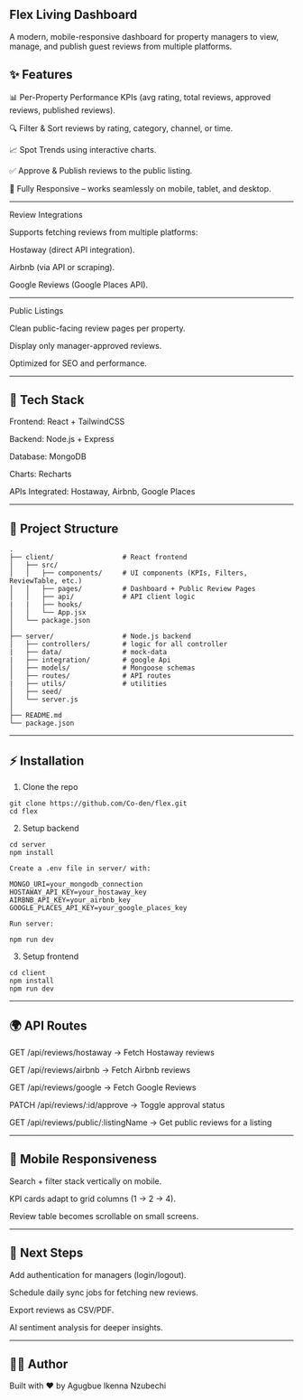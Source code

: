 ## Flex Living Dashboard

A modern, mobile-responsive dashboard for property managers to view, manage, and publish guest reviews from multiple platforms.

## ✨ Features

📊 Per-Property Performance KPIs (avg rating, total reviews, approved reviews, published reviews).

🔍 Filter & Sort reviews by rating, category, channel, or time.

📈 Spot Trends using interactive charts.

✅ Approve & Publish reviews to the public listing.

📱 Fully Responsive – works seamlessly on mobile, tablet, and desktop.

---

Review Integrations

Supports fetching reviews from multiple platforms:

Hostaway (direct API integration).

Airbnb (via API or scraping).

Google Reviews (Google Places API).

---

Public Listings

Clean public-facing review pages per property.

Display only manager-approved reviews.

Optimized for SEO and performance.



---

## 🚀 Tech Stack

Frontend: React + TailwindCSS

Backend: Node.js + Express

Database: MongoDB

Charts: Recharts

APIs Integrated: Hostaway, Airbnb, Google Places



---

## 📂 Project Structure

```
.
├── client/                 # React frontend
│   ├── src/
│   │   ├── components/     # UI components (KPIs, Filters, ReviewTable, etc.)
│   │   ├── pages/          # Dashboard + Public Review Pages
│   │   ├── api/            # API client logic
|   |   ├── hooks/           
│   │   └── App.jsx
│   └── package.json
│
├── server/                 # Node.js backend
│   ├── controllers/        # logic for all controller
|   ├── data/               # mock-data
|   ├── integration/        # google Api
│   ├── models/             # Mongoose schemas
│   ├── routes/             # API routes
|   ├── utils/              # utilities
│   ├── seed/               
│   └── server.js
│
├── README.md
└── package.json

```
---

## ⚡️ Installation

1. Clone the repo

```
git clone https://github.com/Co-den/flex.git
cd flex

```
2. Setup backend
```
cd server
npm install

Create a .env file in server/ with:

MONGO_URI=your_mongodb_connection
HOSTAWAY_API_KEY=your_hostaway_key
AIRBNB_API_KEY=your_airbnb_key
GOOGLE_PLACES_API_KEY=your_google_places_key

Run server:

npm run dev

```
3. Setup frontend

```
cd client
npm install
npm run dev

```

---

## 🌍 API Routes

GET /api/reviews/hostaway → Fetch Hostaway reviews

GET /api/reviews/airbnb → Fetch Airbnb reviews

GET /api/reviews/google → Fetch Google Reviews

PATCH /api/reviews/:id/approve → Toggle approval status

GET /api/reviews/public/:listingName → Get public reviews for a listing



---

## 📱 Mobile Responsiveness

Search + filter stack vertically on mobile.

KPI cards adapt to grid columns (1 → 2 → 4).

Review table becomes scrollable on small screens.



---

## 🔮 Next Steps

Add authentication for managers (login/logout).

Schedule daily sync jobs for fetching new reviews.

Export reviews as CSV/PDF.

AI sentiment analysis for deeper insights.



---

## 👨‍💻 Author

Built with ❤️ by Agugbue Ikenna Nzubechi 

